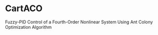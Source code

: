 # CartACO
Fuzzy-PID Control of a Fourth-Order Nonlinear System Using Ant Colony Optimization Algorithm
